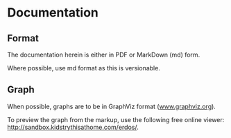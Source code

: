 # Documentation

## Format

The documentation herein is either in PDF or MarkDown (md) form.

Where possible, use md format as this is versionable.

## Graph

When possible, graphs are to be in GraphViz format (www.graphviz.org).

To preview the graph from the markup, use the following free online viewer: http://sandbox.kidstrythisathome.com/erdos/.
